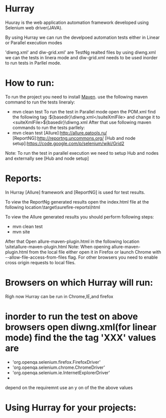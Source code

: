 Hurray
======
Huuray is the web application automation framework developed using Selenium web driver(JAVA).

By using Hurray we can run the develpoed automation tests either in Linear or Parallel execution modes 

'diwng.xml' and diw-grid.xml' are TestNg realted files by using diwng.xml we can the tests in linera mode and diw-grid.xml needs to be used inorder to run tests in Parllel mode.

How to run:
===========
[Maven]: http://maven.apache.org/
To run the project you need to install [Maven].
use the following maven command to run the tests lineraly: 
* mvn clean test
To run the test in Parallel mode open the POM.xml find the following tag :<suiteXmlFile>${basedir}\diwng.xml</suiteXmlFile> and change it to <suiteXmlFile>${basedir}\diwng.xml</suiteXmlFile>
After that use following maven commands to run the tests parllely:
* mvn clean test
[Allure]:http://allure.qatools.ru/
[ReportNG]:http://reportng.uncommons.org/
[Hub and node setup]:https://code.google.com/p/selenium/wiki/Grid2

Note: To run the test in parallel execution we need to setup Hub and nodes and externally see [Hub and node setup]

Reports:
========
In Hurray [Allure] framework and [ReportNG] is used for test results.

To view the ReportNg generated results open the index.html file at the following location:\target\surefire-reports\html

To view the Allure generated results you should perform following steps:
* mvn clean test
* mvn site

After that Open allure-maven-plugin.html  in the  following location \site\allure-maven-plugin.html
Note: When opening allure-maven-plugin.html from the local file either open it in Firefox or launch Chrome with --allow-file-access-from-files flag. For other browsers you need to enable cross origin requests to local files.


Browsers on which Hurray will run:
==================================
Righ now Hurray can be run in  Chrome,IE,and firefox

inorder to run the test on above browsers open  diwng.xml(for linear mode) find the the <parameter name="browser" value="XXX"> tag
'XXX' values are 
================
* 'org.openqa.selenium.firefox.FirefoxDriver'
* 'org.openqa.selenium.chrome.ChromeDriver'
* 'org.openqa.selenium.ie.InternetExplorerDriver'
* 
depend on the requiremnt use an y on of the the above values



Using Hurray for your projects:
================


 




